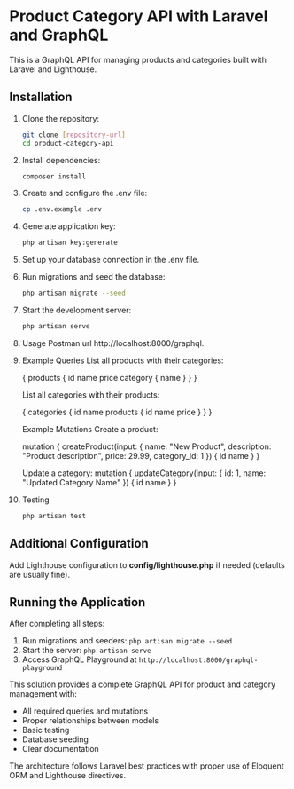 # Product Category API with Laravel and GraphQL

This is a GraphQL API for managing products and categories built with Laravel and Lighthouse.

## Installation

1. Clone the repository:
   ```bash
   git clone [repository-url]
   cd product-category-api
2. Install dependencies:
   ```bash
   composer install
3. Create and configure the .env file:
   ```bash
   cp .env.example .env
4. Generate application key:
   ```bash
   php artisan key:generate
5. Set up your database connection in the .env file.
6. Run migrations and seed the database:
   ```bash
   php artisan migrate --seed
7. Start the development server:
   ```bash
   php artisan serve
8. Usage
   Postman url http://localhost:8000/graphql.
9. Example Queries
   List all products with their categories:

    {
        products {
            id
            name
            price
            category {
            name
            }
        }
    }

   List all categories with their products:
 
    {
        categories {
            id
            name
            products {
            id
            name
            price
            }
        }
    }

    Example Mutations
    Create a product:

    mutation {
    createProduct(input: {
        name: "New Product",
        description: "Product description",
        price: 29.99,
        category_id: 1
    }) {
        id
        name
       }
    }

    Update a category:
    mutation {
    updateCategory(input: {
        id: 1,
        name: "Updated Category Name"
    }) {
        id
        name
       }
    }
10. Testing
    ```bash
    php artisan test

## Additional Configuration

Add Lighthouse configuration to **config/lighthouse.php** if needed (defaults are usually fine).

## Running the Application

After completing all steps:
1. Run migrations and seeders: `php artisan migrate --seed`
2. Start the server: `php artisan serve`
3. Access GraphQL Playground at `http://localhost:8000/graphql-playground`

This solution provides a complete GraphQL API for product and category management with:
- All required queries and mutations
- Proper relationships between models
- Basic testing
- Database seeding
- Clear documentation

The architecture follows Laravel best practices with proper use of Eloquent ORM and Lighthouse directives.
